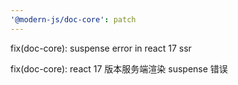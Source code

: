 ```yaml
---
'@modern-js/doc-core': patch
---
```


fix(doc-core): suspense error in react 17 ssr

fix(doc-core): react 17 版本服务端渲染 suspense 错误
